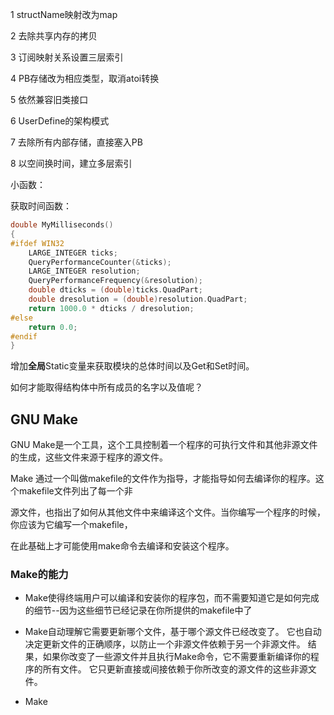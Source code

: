 1 structName映射改为map

2 去除共享内存的拷贝

3 订阅映射关系设置三层索引

4 PB存储改为相应类型，取消atoi转换

5 依然兼容旧类接口

6 UserDefine的架构模式

7 去除所有内部存储，直接塞入PB

8 以空间换时间，建立多层索引

小函数：

获取时间函数：
``` C++
double MyMilliseconds()
{
#ifdef WIN32
    LARGE_INTEGER ticks;
    QueryPerformanceCounter(&ticks);
    LARGE_INTEGER resolution;
    QueryPerformanceFrequency(&resolution);
    double dticks = (double)ticks.QuadPart;
    double dresolution = (double)resolution.QuadPart;
    return 1000.0 * dticks / dresolution;
#else
    return 0.0;
#endif
}
```

增加**全局**Static变量来获取模块的总体时间以及Get和Set时间。

如何才能取得结构体中所有成员的名字以及值呢？

## GNU Make

GNU Make是一个工具，这个工具控制着一个程序的可执行文件和其他非源文件的生成，这些文件来源于程序的源文件。

Make 通过一个叫做makefile的文件作为指导，才能指导如何去编译你的程序。这个makefile文件列出了每一个非

源文件，也指出了如何从其他文件中来编译这个文件。当你编写一个程序的时候，你应该为它编写一个makefile，

在此基础上才可能使用make命令去编译和安装这个程序。

### Make的能力

- Make使得终端用户可以编译和安装你的程序包，而不需要知道它是如何完成的细节--因为这些细节已经记录在你所提供的makefile中了

- Make自动理解它需要更新哪个文件，基于哪个源文件已经改变了。
  它也自动决定更新文件的正确顺序，以防止一个非源文件依赖于另一个非源文件。
  结果，如果你改变了一些源文件并且执行Make命令，它不需要重新编译你的程序的所有文件。
  它只更新直接或间接依赖于你所改变的源文件的这些非源文件。

- Make















